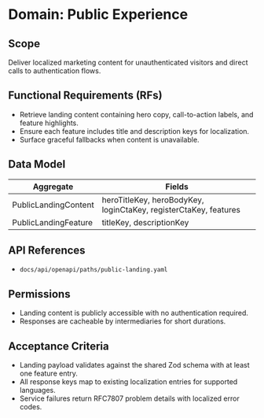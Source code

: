 <!--
File: public.md
Purpose: Domain documentation for the public marketing experience.
All Rights Reserved. Arodi Emmanuel
-->

# Domain: Public Experience

## Scope

Deliver localized marketing content for unauthenticated visitors and direct
calls to authentication flows.

## Functional Requirements (RFs)

- Retrieve landing content containing hero copy, call-to-action labels, and
  feature highlights.
- Ensure each feature includes title and description keys for localization.
- Surface graceful fallbacks when content is unavailable.

## Data Model

| Aggregate            | Fields                                                           |
| -------------------- | ---------------------------------------------------------------- |
| PublicLandingContent | heroTitleKey, heroBodyKey, loginCtaKey, registerCtaKey, features |
| PublicLandingFeature | titleKey, descriptionKey                                         |

## API References

- `docs/api/openapi/paths/public-landing.yaml`

## Permissions

- Landing content is publicly accessible with no authentication required.
- Responses are cacheable by intermediaries for short durations.

## Acceptance Criteria

- Landing payload validates against the shared Zod schema with at least one
  feature entry.
- All response keys map to existing localization entries for supported
  languages.
- Service failures return RFC7807 problem details with localized error codes.
